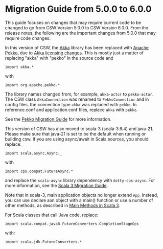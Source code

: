 # Migration Guide from 5.0.0 to 6.0.0

This guide focuses on changes that may require current code to be changed to go from 
CSW Version 5.0.0 to CSW Version 6.0.0. From the release notes, the following are
the important changes from 5.0.0 that may require code changes:

In this version of CSW, the [Akka](https://akka.io/) library has been replaced with [Apache Pekko](https://pekko.apache.org/),
due to [Akka licensing changes](https://akka.io/blog/why-we-are-changing-the-license-for-akka).
This is mostly just a matter of replacing "akka" with "pekko" in the source code and

    import akka.*

with 

    import org.apache.pekko.*

The library names changed from, for example, `akka-actor` to `pekko-actor`.
The CSW class `AkkaConnection` was renamed to `PekkoConnection` and in config files, the connection type `akka` was replaced with `pekko`.
In reference.conf and application.conf files, replace `akka` with `pekko`.

See the [Pekko Migration Guide](https://pekko.apache.org/docs/pekko/1.0/project/migration-guides.html) for more information.

This version of CSW has also moved to scala-3 (scala-3.6.4) and java-21. Please make sure that java-21 is set to be the default
when running or building csw.
If you are using async/await in Scala sources, you should replace:

    import scala.async.Async._

with 

    import cps.compat.FutureAsync.*

and replace the `scala-async` library dependency with `dotty-cps-async`.
For more information, see the [Scala 3 Migration Guide](https://docs.scala-lang.org/scala3/guides/migration/compatibility-intro.html).

Note that in scala-3, main application objects no longer extend `App`. Instead, you can use declare aan object with a main() function or
use a number of other methods, as described in [Main Methods in Scala 3](https://docs.scala-lang.org/scala3/book/methods-main-methods.html).

For Scala classes that call Java code, replace:

    import scala.compat.java8.FutureConverters.CompletionStageOps

with:

    import scala.jdk.FutureConverters.*
